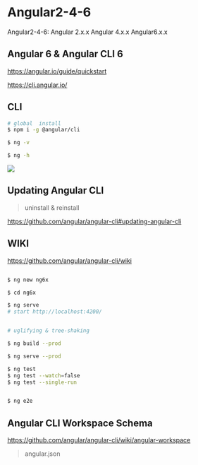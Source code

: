 # Angular2-4-6

Angular2-4-6: Angular 2.x.x Angular 4.x.x  Angular6.x.x

## Angular 6 & Angular CLI 6



https://angular.io/guide/quickstart

https://cli.angular.io/


## CLI

```sh
# global  install
$ npm i -g @angular/cli

$ ng -v

$ ng -h

```

![](https://cli.angular.io/images/cli-logo.svg)

## Updating Angular CLI

> uninstall & reinstall

https://github.com/angular/angular-cli#updating-angular-cli


## WIKI

https://github.com/angular/angular-cli/wiki

```sh

$ ng new ng6x

$ cd ng6x

$ ng serve
# start http://localhost:4200/


# uglifying & tree-shaking

$ ng build --prod

$ ng serve --prod

$ ng test
$ ng test --watch=false
$ ng test --single-run


$ ng e2e


```


## Angular CLI Workspace Schema

https://github.com/angular/angular-cli/wiki/angular-workspace

> angular.json






